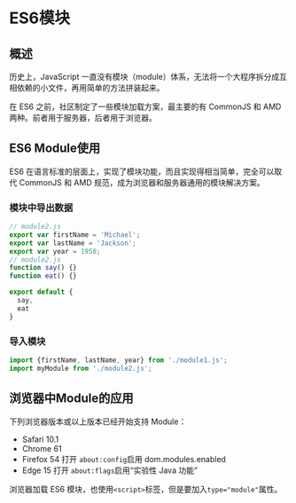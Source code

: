 # ES6模块

## 概述

历史上，JavaScript 一直没有模块（module）体系，无法将一个大程序拆分成互相依赖的小文件，再用简单的方法拼装起来。

在 ES6 之前，社区制定了一些模块加载方案，最主要的有 CommonJS 和 AMD 两种。前者用于服务器，后者用于浏览器。

## ES6 Module使用

ES6 在语言标准的层面上，实现了模块功能，而且实现得相当简单，完全可以取代 CommonJS 和 AMD 规范，成为浏览器和服务器通用的模块解决方案。

### 模块中导出数据

```js
// module2.js
export var firstName = 'Michael';
export var lastName = 'Jackson';
export var year = 1958;
// module2.js
function say() {}
function eat() {}

export default {
  say,
  eat
}
```

### 导入模块

```js
import {firstName, lastName, year} from './module1.js';
import myModule from './module2.js';
```

## 浏览器中Module的应用

下列浏览器版本或以上版本已经开始支持 Module：

- Safari 10.1
- Chrome 61
- Firefox 54 打开 `about:config`启用 dom.modules.enabled
- Edge 15 打开 `about:flags`启用“实验性 Java 功能”

浏览器加载 ES6 模块，也使用`<script>`标签，但是要加入`type="module"`属性。

# 
